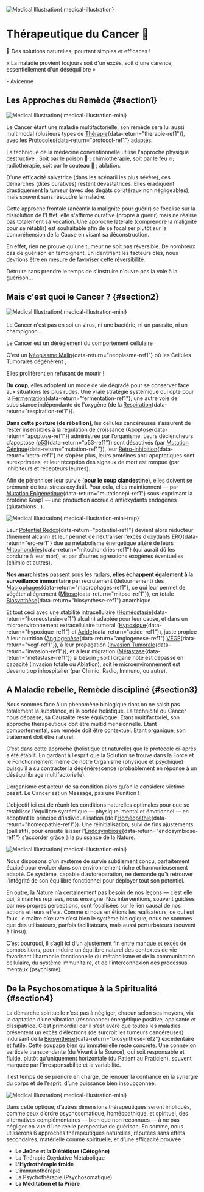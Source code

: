 ![Medical Illustration](https://images.unsplash.com/photo-1579165466741-7f35e4755660?auto=format&fit=crop&w=1200){.medical-illustration}

<SocialActions />

# Thérapeutique du Cancer 🥦

🐣 Des solutions naturelles, pourtant simples et efficaces !

<div class="custom-quote">
<p>« La maladie provient toujours soit d'un excès, soit d'une carence, essentiellement d'un déséquilibre »</p>
<span class="attribution">- Avicenne</span>
</div>

## Les Approches du Remède {#section1}

![Medical Illustration](/assets/illustration_3.jpg){.medical-illustration-mini}

Le Cancer étant une maladie multifactorielle, son remède sera lui aussi multimodal (plusieurs types de <span id="therapie-ref1">[Thérapie](/terminologie#therapie){data-return="therapie-ref1"}</span>), avec les <span id="protocole-ref1">[Protocoles](/terminologie#protocol){data-return="protocol-ref1"}</span> adaptés.

La technique de la médecine conventionnelle utilise l'approche physique destructive ; Soit par le poison 🧪 ; chimiothérapie, soit par le feu 🔥; radiothérapie, soit par le couteau 🔪 ; ablation.

D'une efficacité salvatrice (dans les scénarii les plus sévère), ces démarches (dites curatives) restent dévastatrices. Elles éradiquent drastiquement la tumeur (avec des dégâts collatéraux non négligeables), mais souvent <span class="underline-text">sans résoudre la maladie</span>.

Cette approche frontale (anéantir la malignité pour guérir) se focalise sur <span class="underline-text">la dissolution de l'Effet</span>, elle s'affirme curative (propre à guérir) mais ne réalise pas totalement sa vocation. Une approche latérale (comprendre la malignité pour se rétablir) est souhaitable afin de se focaliser plutôt sur <span class="underline-text">la compréhension de la Cause</span> en visant sa déconstruction.

En effet, rien ne prouve qu'une tumeur ne soit pas réversible. De nombreux cas de guérison en témoignent. En identifiant les facteurs clés, nous devrions être en mesure de favoriser cette réversibilité. 

<div class="glossy-highlight">
Détruire sans prendre le temps de s'instruire n'ouvre pas la voie à la guérison... 
</div>

## Mais c'est quoi le Cancer ? {#section2}

![Medical Illustration](/assets/illustre_4.webp){.medical-illustration-mini}<br><br>
Le Cancer n'est pas en soi un virus, ni une bactérie, ni un parasite, ni un champignon…

<div class="green-text">Le Cancer est un dérèglement du comportement cellulaire</div>

C'est un <span id="neoplasme-ref1">[Néoplasme Malin](/terminologie#neoplasme){data-return="neoplasme-ref1"}</span> où les Cellules Tumorales dégénèrent ;

<div class="glossy-highlight">
Elles prolifèrent en refusant de mourir !
</div>

<b>Du coup</b>, elles adoptent un mode de vie dégradé pour se conserver face aux situations les plus rudes. Une vraie stratégie systémique qui opte pour la <span id="fermentation-ref1">[Fermentation](/terminologie#fermentation){data-return="fermentation-ref1"}</span>, une autre voie de subsistance indépendante de l'oxygène (de la <span id="respiration-ref1">[Respiration](/terminologie#respiration){data-return="respiration-ref1"}</span>).

<b>Dans cette posture (de rébellion)</b>, les cellules cancéreuses s’assurent de rester insensibles à la régulation de croissance (<span id="apoptose-ref1">[Apoptose](/terminologie#apoptose){data-return="apoptose-ref1"}</span>) administrée par l’organisme. Leurs déclencheurs d’apoptose (<span id="p53-ref1">[p53](/terminologie#P53){data-return="p53-ref1"}</span>) sont désactivés (par <span id="mutation-ref1">[Mutation Génique](/terminologie#mutation){data-return="mutation-ref1"}</span>), leur <span id="retro-ref1">[Rétro-inhibition](/terminologie#retro){data-return="retro-ref1"}</span> ne s’opère plus, leurs protéines anti-apoptotiques sont surexprimées, et leur réception des signaux de mort est rompue (par inhibiteurs et récepteurs leurres).

Afin de pérenniser leur survie (<b>pour le coup clandestine</b>), elles doivent se prémunir de tout stress oxydatif. Pour cela, elles maintiennent — par <span id="mutationepi-ref1">[Mutation Epigénétique](/terminologie#mutation-epi){data-return="mutationepi-ref1"}</span> sous-exprimant la protéine Keap1 — une production accrue d'antioxydants endogènes (glutathions…). 

![Medical Illustration](/assets/bulles.png){.medical-illustration-mini-trsp}

Leur <span id="potentiel-ref1">[Potentiel Redox](/terminologie#potentiel){data-return="potentiel-ref1"}</span> devient alors réducteur (finement alcalin) et leur permet de neutraliser l’excès d’oxydants <span id="ero-ref1">[ERO](/terminologie#ero){data-return="ero-ref1"}</span> due au métabolisme énergétique altéré de leurs <span id="mitochondries-ref1">[Mitochondries](/terminologie#mitochondries){data-return="mitochondries-ref1"}</span> (qui aurait dû les conduire à leur mort), et par d’autres agressions exogènes éventuelles (chimio et autres).

<b>Nos anarchistes</b> passent sous les radars, <b>elles échappent également à la surveillance immunitaire</b> par recrutement (détournement) des <span id="macrophages-ref1">[Macrophages](/terminologie#macrophages){data-return="macrophages-ref1"}</span>, ce qui leur permet de végéter allégrement (<span id="mitose-ref1">[Mitose](/terminologie#mitose){data-return="mitose-ref1"}</span>), en totale <span id="biosynthese-ref1">[Biosynthèse](/terminologie#biosynthese){data-return="biosynthese-ref1"}</span> anarchique.

Et tout ceci avec une stabilité intracellulaire (<span id="homeostasie-ref1">[Homéostasie](/terminologie#homeostasie){data-return="homeostasie-ref1"}</span> alcalin) adaptée pour leur cause, et dans un microenvironnement extracellulaire tumoral (<span id="hypoxique-ref1">[Hypoxique](/terminologie#hypoxie){data-return="hypoxique-ref1"}</span> et <span id="acide-ref1">[Acide](/terminologie#acide){data-return="acide-ref1"}</span>), juste propice à leur nutrition  (<span id="angiogenese-ref1">[Angiogenèse](/terminologie#angiogenese){data-return="angiogenese-ref1"}</span> <span id="vegf-ref1">[VEGF](/terminologie#vegf){data-return="vegf-ref1"}</span>), à leur propagation (<span id="invasion-ref1">[Invasion Tumorale](/terminologie#invasion){data-return="invasion-ref1"}</span>), et à leur migration (<span id="metastase-ref1">[Métastase](/terminologie#metastase){data-return="metastase-ref1"}</span>) si besoin ; soit l’organe hôte est dépassé en capacité (Invasion totale ou Ablation), soit le microenvironnement est devenu trop inhospitalier (par Chimio, Radio, Immuno, ou autre).

## A Maladie rebelle, Remède discipliné {#section3}

 Nous sommes face à un phénomène biologique dont on ne saisit pas totalement la substance, ni la portée holistique. La technicité du Cancer nous dépasse, sa Causalité reste équivoque. Etant multifactoriel, son approche thérapeutique doit être multidimensionnelle. Etant comportemental, son remède doit être contextuel. Etant organique, son traitement doit être naturel.

C’est dans cette approche (holistique et naturelle) que le protocole ci-après a été établit. En gardant à l’esprit que la Solution se trouve dans la Force et le Fonctionnement même de notre Organisme (physique et psychique) puisqu’il a su contracter la dégénérescence (probablement en réponse à un déséquilibrage multifactorielle).

<div class="glossy-highlight">L’organisme est acteur de sa condition alors qu’on le considère victime passif.
Le Cancer est un Message, pas une Punition !
</div>

L'objectif ici est de réunir les conditions naturelles optimales pour que se rétablisse l'équilibre systémique  — physique, mental et émotionnel — en adoptant le principe d'individualisation (de l’<span id="homeopathie-ref1">[Homéopathie](/terminologie#homeopathie){data-return="homeopathie-ref1"}</span>). Une réinitialisation, suivi de fins ajustements (palliatif), pour ensuite laisser l’<span id="endosymbiose-ref1">[Endosymbiose](/terminologie#endosymbiose){data-return="endosymbiose-ref1"}</span> s’accorder grâce à la puissance de la Nature.

![Medical Illustration](/assets/illustre_8.jpg){.medical-illustration-mini}

Nous disposons d’un système de survie subtilement conçu, parfaitement équipé pour évoluer dans son environnement riche et harmonieusement adapté. Ce système, capable d’autoréparation, ne demande qu’à retrouver l’intégrité de son équilibre fonctionnel pour déployer tout son potentiel.

En outre, la Nature n’a certainement pas besoin de nos leçons — c’est elle qui, à maintes reprises, nous enseigne. Nos interventions, souvent guidées par nos propres perceptions, sont focalisées sur le lien causal de nos actions et leurs effets. Comme si nous en étions les réalisateurs, ce qui est faux, le maître d’œuvre c’est bien le système biologique, nous ne sommes que des utilisateurs, parfois facilitateurs, mais aussi perturbateurs (souvent à l’insu).

C’est pourquoi, il s’agit ici d’un ajustement fin entre manque et excès de compositions, pour induire un équilibre naturel des contextes de vie favorisant l’harmonie fonctionnelle du métabolisme et de la communication cellulaire, du système immunitaire, et de l’interconnexion des processus mentaux (psychisme).

## De la Psychosomatique à la Spiritualité {#section4} 

  La démarche spirituelle n’est pas à négliger, chacun selon ses moyens, via la captation d’une vibration (résonnance) énergétique positive, apaisante et dissipatrice. C’est primordial car il s’est avéré que toutes les maladies présentent <span class="underline-text">un excès d’électrons</span> (de surcroit les tumeurs cancéreuses) induisant de la <span id="biosynthese-ref2">[Biosynthèse](/terminologie#biosynthese){data-return="biosynthese-ref2"}</span> excédentaire et futile. Cette soupape bien qu’immatérielle reste concrète. Une connexion verticale transcendante (du Vivant à la Source), qui soit responsable et fluide, plutôt qu'uniquement horizontale (du Patient au Praticien), souvent marquée par l'irresponsabilité et la variabilité.
  
<div class="glossy-highlight">Il est temps de se prendre en charge, de renouer la confiance en la synergie du corps et de l’esprit, d’une puissance bien insoupçonnée.</div>

![Medical Illustration](/assets/illustre_7.webp){.medical-illustration-mini}

 Dans cette optique, d’autres dimensions thérapeutiques seront impliqués, comme ceux d’ordre psychosomatique, homéopathique, et spirituel, des alternatives complémentaires — bien que non reconnues — à ne pas négliger en vue d’une réelle perspective de guérison. 
En somme, nous utiliserons 6 approches thérapeutiques naturelles, réputées sans effets secondaires, matérielle comme spirituelle, et d’une efficacité prouvée :  


 - <b>Le Jeûne et la Diététique (Cétogène)</b>
 - La Thérapie Oxydative Métabolique
 - <b>L’Hydrothérapie froide</b>
 - L’immunothérapie
 - La Psychothérapie (Psychosomatique)
 - <b>La Méditation et la Prière</b>
